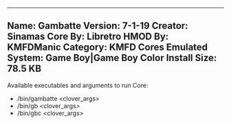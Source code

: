 -----------------------
Name: Gambatte
Version: 7-1-19
Creator: Sinamas
Core By: Libretro
HMOD By: KMFDManic
Category: KMFD Cores
Emulated System: Game Boy|Game Boy Color
Install Size: 78.5 KB
-----------------------
Available executables and arguments to run Core:
- /bin/gambatte <rom> <clover_args>
- /bin/gb <rom> <clover_args>
- /bin/gbc <rom> <clover_args>
